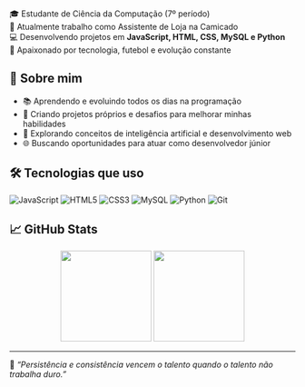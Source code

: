 🎓 Estudante de Ciência da Computação (7º período)  
🛒 Atualmente trabalho como Assistente de Loja na Camicado  
💻 Desenvolvendo projetos em **JavaScript, HTML, CSS, MySQL e Python**  
📱 Apaixonado por tecnologia, futebol e evolução constante

## 🚀 Sobre mim
- 📚 Aprendendo e evoluindo todos os dias na programação
- 🔨 Criando projetos próprios e desafios para melhorar minhas habilidades
- 🧠 Explorando conceitos de inteligência artificial e desenvolvimento web
- 🌐 Buscando oportunidades para atuar como desenvolvedor júnior

## 🛠️ Tecnologias que uso

![JavaScript](https://img.shields.io/badge/-JavaScript-%23F7DF1E?style=flat-square&logo=javascript&logoColor=black)
![HTML5](https://img.shields.io/badge/-HTML5-%23E34F26?style=flat-square&logo=html5&logoColor=white)
![CSS3](https://img.shields.io/badge/-CSS3-%231572B6?style=flat-square&logo=css3&logoColor=white)
![MySQL](https://img.shields.io/badge/-MySQL-%2300f?style=flat-square&logo=mysql&logoColor=white)
![Python](https://img.shields.io/badge/-Python-%233776AB?style=flat-square&logo=python&logoColor=white)
![Git](https://img.shields.io/badge/-Git-%23F05033?style=flat-square&logo=git&logoColor=white)

## 📈 GitHub Stats

<div align="center">
  <img height="160em" src="https://github-readme-stats.vercel.app/api?username=renanmilanez&show_icons=true&theme=dark&include_all_commits=true&count_private=true"/>
  <img height="160em" src="https://github-readme-stats.vercel.app/api/top-langs/?username=renanmilanez&layout=compact&langs_count=7&theme=dark"/>
</div>

---

🖤 *“Persistência e consistência vencem o talento quando o talento não trabalha duro.”*
